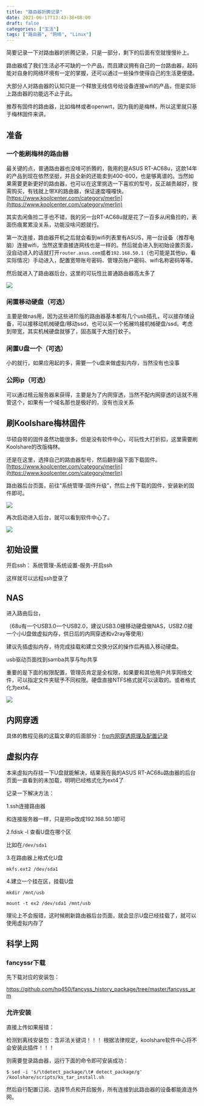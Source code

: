```yaml
---
title: "路由器折腾记录"
date: 2021-06-17T13:43:38+08:00
draft: false
categories: ["生活"]
tags: ["路由器", "网络", "Linux"]
---
```


简要记录一下对路由器的折腾记录，只是一部分，剩下的后面有空就慢慢补上。

路由器成了我们生活必不可缺的一个产品，而且建议拥有自己的一台路由器，起码能对自身的网络环境有一定的掌握，还可以通过一些操作使得自己的生活更便捷。

大部分人对路由器的认知只是一个释放无线信号给设备连接wifi的产品，但是实际上路由器的功能远不止于此。

推荐有固件的路由器，比如梅林或者openwrt，因为我的是梅林，所以这里就只基于梅林固件来讲。

## 准备

### 一个能刷梅林的路由器


最关键的点，普通路由器也没啥可折腾的，我用的是ASUS RT-AC68u，这款14年的产品到现在依然坚挺，并且全新的还能卖到400-600，也是够离谱的。当然如果需要更新更好的路由器，也可以在这里挑选一下喜欢的型号，反正越贵越好，按需购买，有钱就上带X的路由器，保证速度嘎嘎快。
[https://www.koolcenter.com/category/merlin](https://www.koolcenter.com/category/merlin)

其实去闲鱼捡二手也不错，我的另一台RT-AC68u就是花了一百多从闲鱼捡的，表面伤痕累累没关系，功能没啥问题就行。


第一次连接，路由器开机之后就会看到wifi列表里有ASUS，用一台设备（推荐电脑）连接wifi，当然这里直接连网线也是一样的。然后就会进入到初始设置页面，没自动进入的话就打开`router.asus.com`或者`192.168.50.1`（也可能是其他ip，看实际情况）手动进入，配置宽带账号密码、管理员账户密码、wifi名称密码等等。

然后就进入了路由器后台，这里的可玩性比普通路由器高太多了

![](https://s2.loli.net/2022/11/25/LWnIuE4OtgK6V8k.png)


### 闲置移动硬盘（可选）

主要是做nas用，因为这些进阶版的路由器基本都有几个usb插孔，可以接存储设备，可以接移动机械硬盘/移动ssd，也可以买一个拓展坞接机械硬盘/ssd。考虑到带宽，其实机械硬盘就够了，固态属于大炮打蚊子。

### 闲置U盘一个（可选）

小的就行，如果应用起的多，需要一个u盘来做虚拟内存，当然没有也没事

### 公网ip（可选）

可以通过租云服务器来获得，主要是为了内网穿透，当然不配内网穿透的话就不用管这个，如果有一个域名那也是极好的，没有也没关系

## 刷Koolshare梅林固件

华硕自带的固件虽然功能很多，但是没有软件中心，可玩性大打折扣，这里需要刷Koolshare的改版梅林。

还是在这里，选择自己的路由器型号，然后翻到最下面下载固件。
[https://www.koolcenter.com/category/merlin](https://www.koolcenter.com/category/merlin)

路由器后台页面，前往“系统管理-固件升级”，然后上传下载的固件，安装新的固件即可。

![](https://s2.loli.net/2022/11/25/vIb4k8YAVh5CWjL.png)

再次启动进入后台，就可以看到软件中心了。

![](https://s2.loli.net/2022/11/25/knIY23b6KDou7XZ.png)

## 初始设置

开启ssh：
系统管理-系统设置-服务-开启ssh

这样就可以远程ssh登录了

## NAS

进入路由后台，

（68u有一个USB3.0一个USB2.0，建议USB3.0接移动硬盘做NAS，USB2.0接一个小U盘做虚拟内存，供日后的内网穿透和v2ray等使用）

建议先插虚拟内存，待完成挂载和建立交换分区的操作后再插入移动硬盘。

usb驱动页面找到samba共享与ftp共享

重要的是下面的权限配置，管理员肯定是全权限，如果要和其他用户共享网络文件，可以指定文件夹赋予不同权限。硬盘直接NTFS格式就可以读取的。或者格式化为ext4。

![](https://s2.loli.net/2022/11/25/DSGniZYWs3FyxR1.png)

## 内网穿透

具体的教程见我的这篇文章的后面部分：[frp内网穿透原理及配置记录](http://blog.engine.wang/posts/frp-notes)

## 虚拟内存

本来虚拟内存挂一下U盘就能解决，结果我在我的ASUS RT-AC68u路由器的后台页面一直看到的未加载，明明已经格式化为ext4了

记录一下解决方法：

1.ssh连接路由器

和连接服务器一样，只是把ip改成192.168.50.1即可

2.fdisk -l 查看U盘在哪个区

比如在`/dev/sda1`

3.在路由器上格式化U盘

`mkfs.ext2 /dev/sda1`

4.建立一个挂在区，挂载U盘

`mkdir /mnt/usb`

`mount -t ex2 /dev/sda1 /mnt/usb`


理论上不会报错，这时候刷新路由器后台页面，就会显示U盘已经挂载了，就可以使用虚拟内存了

## 科学上网

### fancyssr下载

先下载对应的安装包：

https://github.com/hq450/fancyss_history_package/tree/master/fancyss_arm

### 允许安装

直接上传如果报错：

检测到离线安装包：含非法关键词！！！
根据法律规定，koolshare软件中心将不会安装此插件！！！

则需要登录路由器，运行下面的命令即可安装成功：

```
$ sed -i 's/\tdetect_package/\t# detect_package/g' /koolshare/scripts/ks_tar_install.sh
```

然后自行配置订阅、选择节点和开启服务，所有连接到此路由器的设备都能直连外网。
